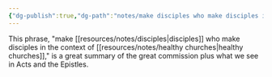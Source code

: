 ```yaml
---
{"dg-publish":true,"dg-path":"notes/make disciples who make disciples in the context of healthy churches.md","permalink":"/notes/make-disciples-who-make-disciples-in-the-context-of-healthy-churches/","noteIcon":"","created":"","updated":""}
---
```



This phrase, "make [[resources/notes/disciples\|disciples]] who make disciples in the context of [[resources/notes/healthy churches\|healthy churches]]," is a great summary of the great commission plus what we see in Acts and the Epistles.